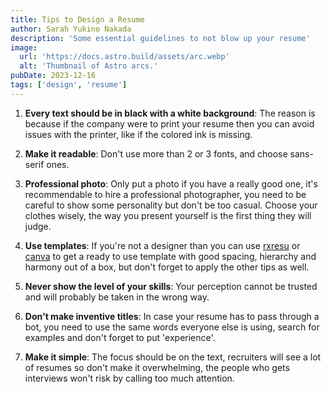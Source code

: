 ```yaml
---
title: Tips to Design a Resume
author: Sarah Yukino Nakada
description: 'Some essential guidelines to not blow up your resume'
image:
  url: 'https://docs.astro.build/assets/arc.webp'
  alt: 'Thumbnail of Astro arcs.'
pubDate: 2023-12-16
tags: ['design', 'resume']
---
```


1. **Every text should be in black with a white background**: The reason is because if the company were to print your resume then you can avoid issues with the printer, like if the colored ink is missing.

2. **Make it readable**: Don't use more than 2 or 3 fonts, and choose sans-serif ones.

3. **Professional photo**: Only put a photo if you have a really good one, it's recommendable to hire a professional photographer, you need to be careful to show some personality but don't be too casual. Choose your clothes wisely, the way you present yourself is the first thing they will judge.

4. **Use templates**: If you're not a designer than you can use [rxresu](https://rxresu.me/) or [canva](https://www.canva.com/) to get a ready to use template with good spacing, hierarchy and harmony out of a box, but don't forget to apply the other tips as well.

5. **Never show the level of your skills**: Your perception cannot be trusted and will probably be taken in the wrong way.

6. **Don't make inventive titles**: In case your resume has to pass through a bot, you need to use the same words everyone else is using, search for examples and don't forget to put 'experience'.

7. **Make it simple**: The focus should be on the text, recruiters will see a lot of resumes so don't make it overwhelming, the people who gets interviews won't risk by calling too much attention.
